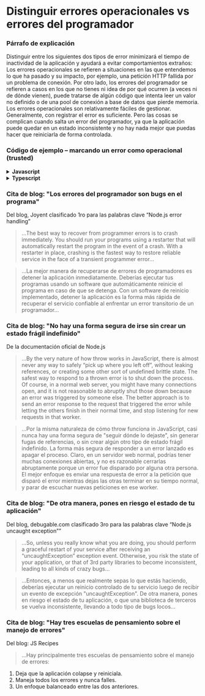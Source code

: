 # Distinguir errores operacionales vs errores del programador

### Párrafo de explicación

Distinguir entre los siguientes dos tipos de error minimizará el tiempo de inactividad de la aplicación y ayudará a evitar comportamientos extraños: Los errores operacionales se refieren a situaciones en las que entendemos lo que ha pasado y su impacto, por ejemplo, una petición HTTP fallida por un problema de conexión. Por otro lado, los errores del programador se refieren a casos en los que no tienes ni idea de por qué ocurren (a veces ni de dónde vienen), puede tratarse de algún código que intenta leer un valor no definido o de una pool de conexión a base de datos que pierde memoria. Los errores operacionales son relativamente fáciles de gestionar. Generalmente, con registrar el error es suficiente. Pero las cosas se complican cuando salta un error del programador, ya que la aplicación puede quedar en un estado inconsistente y no hay nada mejor que puedas hacer que reiniciarla de forma controlada.

### Código de ejemplo – marcando un error como operacional (trusted)

<details>
<summary><strong>Javascript</strong></summary>

```javascript
// Marcando el objeto de error como operacional
const myError = new Error('How can I add new product when no value provided?');
myError.isOperational = true;

// O si está utilizando un manejador de errores centralizado (véase otros ejemplo en el punto "use solo el objeto de Error nativo")
class AppError {
  constructor (commonType, description, isOperational) {
    Error.call(this);
    Error.captureStackTrace(this);
    this.commonType = commonType;
    this.description = description;
    this.isOperational = isOperational;
  }
};

throw new AppError(errorManagement.commonErrors.InvalidInput, 'Describe here what happened', true);

```
</details>

<details>
<summary><strong>Typescript</strong></summary>

```typescript
// Un manejador de errores centralizado (véase otros ejemplo en el punto "use solo el objeto de Error nativo")
export class AppError extends Error {
  public readonly commonType: string;
  public readonly isOperational: boolean;

  constructor(commonType: string, description: string, isOperational: boolean) {
    super(description);

    Object.setPrototypeOf(this, new.target.prototype); // Restaura la cadena del prototipo

    this.commonType = commonType;
    this.isOperational = isOperational;

    Error.captureStackTrace(this);
  }
}

// Marcando un objeto de error como operacional (true)
throw new AppError(errorManagement.commonErrors.InvalidInput, 'Describe here what happened', true);

```
</details>


### Cita de blog: "Los errores del programador son bugs en el programa"

Del blog, Joyent clasificado 1ro para las palabras clave “Node.js error handling”

 > …The best way to recover from programmer errors is to crash immediately. You should run your programs using a restarter that will automatically restart the program in the event of a crash. With a restarter in place, crashing is the fastest way to restore reliable service in the face of a transient programmer error…

 > …La mejor manera de recuperarse de errores de programadores es detener la aplicación inmediatamente. Deberías ejecutar tus programas usando un software que automáticamente reinicie el programa en caso de que se detenga. Con un software de reinicio implementado, detener la aplicación es la forma más rápida de recuperar el servicio confiable al enfrentar un error transitorio de un programador…

### Cita de blog: "No hay una forma segura de irse sin crear un estado frágil indefinido"

De la documentación oficial de Node.js

 > …By the very nature of how throw works in JavaScript, there is almost never any way to safely “pick up where you left off”, without leaking references, or creating some other sort of undefined brittle state. The safest way to respond to a thrown error is to shut down the process. Of course, in a normal web server, you might have many connections open, and it is not reasonable to abruptly shut those down because an error was triggered by someone else. The better approach is to send an error response to the request that triggered the error while letting the others finish in their normal time, and stop listening for new requests in that worker.

 > …Por la misma naturaleza de cómo throw funciona in JavaScript, casi nunca hay una forma segura de "seguir dónde lo dejaste", sin generar fugas de referencias, o sin crear algún otro tipo de estado frágil indefinido. La forma más segura de responder a un error lanzado es apagar el proceso. Claro, en un servidor web normal, podrías tener muchas conexiones abiertas, y no es razonable cerrarlas abruptamente porque un error fue disparado por alguna otra persona. El mejor enfoque es enviar una respuesta de error a la petición que disparó el error mientras dejas las otras terminar en su tiempo normal, y parar de escuchar nuevas peticiones en ese worker.

### Cita de blog: "De otra manera, pones en riesgo el estado de tu aplicación"

Del blog, debugable.com clasificado 3ro para las palabras clave “Node.js uncaught exception””

 > …So, unless you really know what you are doing, you should perform a graceful restart of your service after receiving an “uncaughtException” exception event. Otherwise, you risk the state of your application, or that of 3rd party libraries to become inconsistent, leading to all kinds of crazy bugs…

 > …Entonces, a menos que realmente sepas lo que estás haciendo, deberías ejecutar un reinicio controlado de tu servicio luego de recibir un evento de excepción "uncaughtException". De otra manera, pones en riesgo el estado de tu aplicación, o que una biblioteca de terceros se vuelva inconsistente, llevando a todo tipo de bugs locos…

### Cita de blog: "Hay tres escuelas de pensamiento sobre el manejo de errores"

Del blog: JS Recipes

> …Hay principalmente tres escuelas de pensamiento sobre el manejo de errores:
1. Deja que la aplicación colapse y reiniciala.
2. Maneja todos los errores y nunca falles.
3. Un enfoque balanceado entre las dos anteriores.
